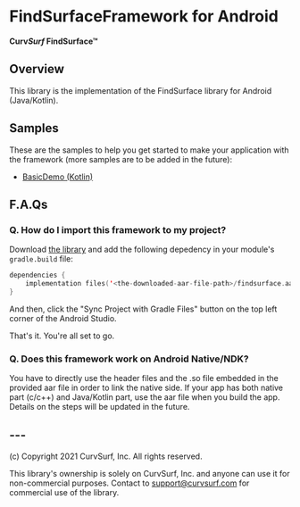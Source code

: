 # FindSurfaceFramework for Android

**Curv*Surf* FindSurface™**

## Overview

This library is the implementation of the FindSurface library for Android (Java/Kotlin).



## Samples

These are the samples to help you get started to make your application with the framework (more samples are to be added in the future):

- [BasicDemo (Kotlin)](TBD)



## F.A.Qs

### Q. How do I import this framework to my project?

Download [the library](TBD) and add the following depedency in your module's `gradle.build` file:

````kotlin
dependencies {
  	implementation files('<the-downloaded-aar-file-path>/findsurface.aar')
}
````

And then, click the "Sync Project with Gradle Files" button on the top left corner of the Android Studio.

That's it. You're all set to go.



### Q. Does this framework work on Android Native/NDK?

You have to directly use the header files and the .so file embedded in the provided aar file in order to link the native side. If your app has both native part (c/c++) and Java/Kotlin part, use the aar file when you build the app. Details on the steps will be updated in the future.

## ---

(c) Copyright 2021 CurvSurf, Inc. All rights reserved.

This library's ownership is solely on CurvSurf, Inc. and anyone can use it for non-commercial purposes. Contact to support@curvsurf.com for commercial use of the library.

